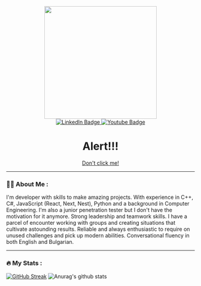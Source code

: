 <div align="center">
  <a href="http://www.lhohq.info/nutria.php" target="_blank"><img src="https://media2.giphy.com/media/WvwdZfyucshFW9RKP7/giphy.gif?cid=790b7611c6c8b14cbc1f2cc8a74830efcfb373888d7b8d9b&rid=giphy.gif&ct=g" width="300"/></a>
</div>

<div id="badges" align="center">
  <a href="https://www.linkedin.com/in/stas-uzunov-0535b822a/">
    <img src="https://img.shields.io/badge/LinkedIn-blue?style=for-the-badge&logo=linkedin&logoColor=white" alt="LinkedIn Badge"/>
  </a>
   <a href="https://www.youtube.com/channel/UCuQj2CzSQyiMsuIWQJbO9qg">
    <img src="https://img.shields.io/badge/YouTube-red?style=for-the-badge&logo=youtube&logoColor=white" alt="Youtube Badge"/>
  </a>
</div>

<div align="center">
   <img src="https://komarev.com/ghpvc/?username=SSUzunov19&style=flat-square&color=blue" alt=""/></div>
</div>

<div align="center">
   <h1>Alert!!!</h1>
   <a href="https://bit.ly/3gI26Wf" target="_blank">
   Don't click me!
   </a>
</div>

---

### :woman_technologist: About Me :
   I'm developer with skills to make amazing projects. With experience in C++, C#, JavaScript (React, Next, Nest), Python and a background in Computer Engineering. I'm also a junior penetration tester but I don't have the motivation for it anymore. Strong leadership and teamwork skills.  I have a parcel of encounter working with groups and creating situations that cultivate astounding results. Reliable and always enthusiastic to require on unused challenges and pick up modern abilities. Conversational fluency in both English and Bulgarian.

---

### :fire: My Stats :
[![GitHub Streak](http://github-readme-streak-stats.herokuapp.com?user=SSUzunov19&theme=dark&background=000000)](https://git.io/streak-stats)
![Anurag's github stats](https://github-readme-stats.vercel.app/api?username=SSUzunov19&theme=dark&show_icons=true)
